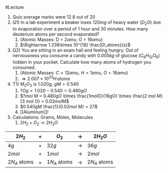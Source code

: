 #Lecture 
1. Quiz average marks were $12.8$ out of $20$
2. Q1) In a lab experiment a beaker loses $120 mg$ of heavy water ($D_2O$) due to evaporation over a period of 1 hour and 30 minutes. How many deuterium atoms per second evaporated?
	1. (Atomic Masses: D = $2 amu$, O = $16 amu$)
	2. $\Rightarrow 1.338\times 10^{18} \frac{D\,atoms}{s}$
3. Q2) You are sitting in an exam hall and feeling hungry. Out of nervousness you consume a candy with $0.005kg$ of glucose ($C_6H_{12}O_6$) hidden in your pocket. Calculate how many atoms of hydrogen you consumed.
	1. (Atomic Masses: $C = 12 amu$, $H = 1amu$, $O = 16amu$)
	2. $\Rightarrow 2.007 \times 10^{23} H\,atoms$
4. T1) $M_2O_3$ is $1.020g$, $gM = 0.540$
	1. $?Og = 1.020 - 0.540 = 0.480 gO$
	2. $?mol M = 0.480gO \times \frac{1molO}{16gO} \times \frac{2 mol M}{3 mol O} = 0.02molM$
	3. $0.540gM \frac{1}{0.02mol M} = 27$
	4. [[Aluminum]]!
5. Calculations: Grams, Moles, Molecules
	1. $2H_2 + O_2 \to 2H_2O$

| $2H_2$       | $+$ | $O_2$        | $\to$ | $2H_2O$      |
| ------------ | --- | ------------ | ----- | ------------ |
| $4g$         | $+$ | $32g$        | $\to$ | $36g$        |
| $2mol$       | $+$ | $1mol$       | $\to$ | $2mol$       |
| $2N_A$ atoms | $+$ | $1N_A$ atoms | $\to$ | $2N_A$ atoms |
